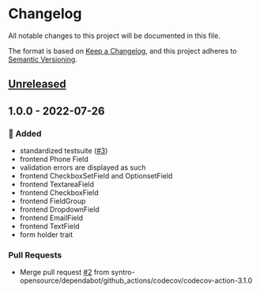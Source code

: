 # Changelog
All notable changes to this project will be documented in this file.

The format is based on [Keep a Changelog](https://keepachangelog.com/en/1.0.0/),
and this project adheres to [Semantic Versioning](https://semver.org/spec/v2.0.0.html).

<a name="unreleased"></a>
## [Unreleased]


<a name="1.0.0"></a>
## 1.0.0 - 2022-07-26
### 🍰 Added
- standardized testsuite ([#3](https://github.com/syntro-opensource/silverstripe-bootstrap-forms/issues/3))
- frontend Phone Field
- validation errors are displayed as such
- frontend CheckboxSetField and OptionsetField
- frontend TextareaField
- frontend CheckboxField
- frontend FieldGroup
- frontend DropdownField
- frontend EmailField
- frontend TextField
- form holder trait

### Pull Requests
- Merge pull request [#2](https://github.com/syntro-opensource/silverstripe-bootstrap-forms/issues/2) from syntro-opensource/dependabot/github_actions/codecov/codecov-action-3.1.0


[Unreleased]: https://github.com/syntro-opensource/silverstripe-bootstrap-forms/compare/1.0.0...HEAD
